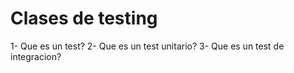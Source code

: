 # Clases de testing

1- Que es un test?
2- Que es un test unitario?
3- Que es un test de integracion?
